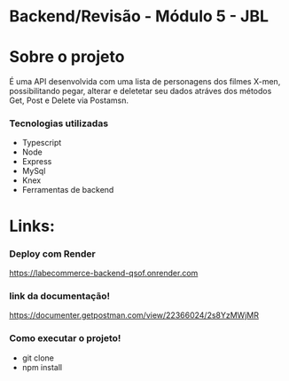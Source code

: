 # Backend/Revisão - Módulo 5 - JBL

# Sobre o projeto

É uma API desenvolvida com uma lista  de personagens dos filmes X-men, possibilitando pegar, alterar e deletetar seu dados atráves dos métodos Get, Post e Delete via Postamsn.


### Tecnologias utilizadas


   * Typescript
   * Node
   * Express
   * MySql
   * Knex
   * Ferramentas de backend

# Links:

### Deploy com Render
https://labecommerce-backend-qsof.onrender.com


### link da documentação!
https://documenter.getpostman.com/view/22366024/2s8YzMWjMR


### Como executar o projeto!

   *  git clone
   * npm install
